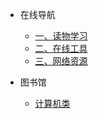 - 在线导航

  - [一、读物学习](1.1.ReadStudy.md)
  - [二、在线工具](1.2.OnlineTool.md)
  - [三、网络资源](1.3.ResourceSearch.md)

- 图书馆

  - [计算机类](2.1.ComputerBook.md)

    




